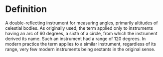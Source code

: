 # Definition

A double-reflecting instrument for measuring angles, primarily altitudes
of celestial bodies. As originally used, the term applied only to
instruments having an arc of 60 degrees, a sixth of a circle, from which
the instrument derived its name. Such an instrument had a range of 120
degrees. In modern practice the term applies to a similar instrument,
regardless of its range, very few modern instruments being sextants in
the original sense.
